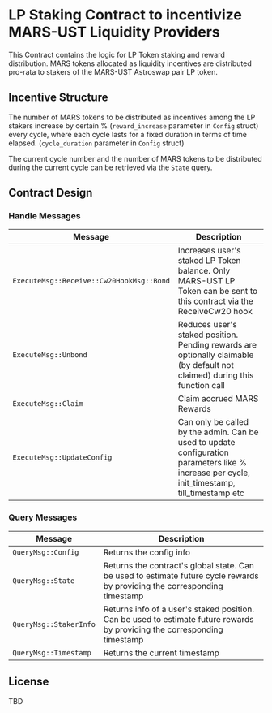 # LP Staking Contract to incentivize MARS-UST Liquidity Providers

This Contract contains the logic for LP Token staking and reward distribution. MARS tokens allocated as liquidity incentives are distributed pro-rata to stakers of the MARS-UST Astroswap pair LP token.


## Incentive Structure
 The number of MARS tokens to be distributed as incentives among the LP stakers increase by certain % (`reward_increase` parameter in `Config` struct) every cycle, where each cycle lasts for a fixed duration in terms of time elapsed. (`cycle_duration` parameter in `Config` struct)

The current cycle number and the number of MARS tokens to be distributed during the current cycle can be retrieved via the `State` query. 

## Contract Design

### Handle Messages

| Message                       | Description                                                                                         |
| ----------------------------- | --------------------------------------------------------------------------------------------------- |
| `ExecuteMsg::Receive::Cw20HookMsg::Bond` | Increases user's staked LP Token balance. Only MARS-UST LP Token can be sent to this contract via the ReceiveCw20 hook                                                  |
| `ExecuteMsg::Unbond`   |  Reduces user's staked position. Pending rewards are optionally claimable (by default not claimed) during this function call
| `ExecuteMsg::Claim`    | Claim accrued MARS Rewards                                         |
| `ExecuteMsg::UpdateConfig`          | Can only be called by the admin. Can be used to update configuration parameters like % increase per cycle, init_timestamp, till_timestamp etc


### Query Messages

| Message              | Description                                                                        |
| -------------------- | ---------------------------------------------------------------------------------- |
| `QueryMsg::Config`   | Returns the config info                                                            |
| `QueryMsg::State`    | Returns the contract's global state. Can be used to estimate future cycle rewards by providing the corresponding timestamp                                                |
| `QueryMsg::StakerInfo` | Returns info of a user's staked position. Can be used to estimate future rewards by providing the corresponding timestamp                                           |
| `QueryMsg::Timestamp`   | Returns the current timestamp                       |


## License

TBD
